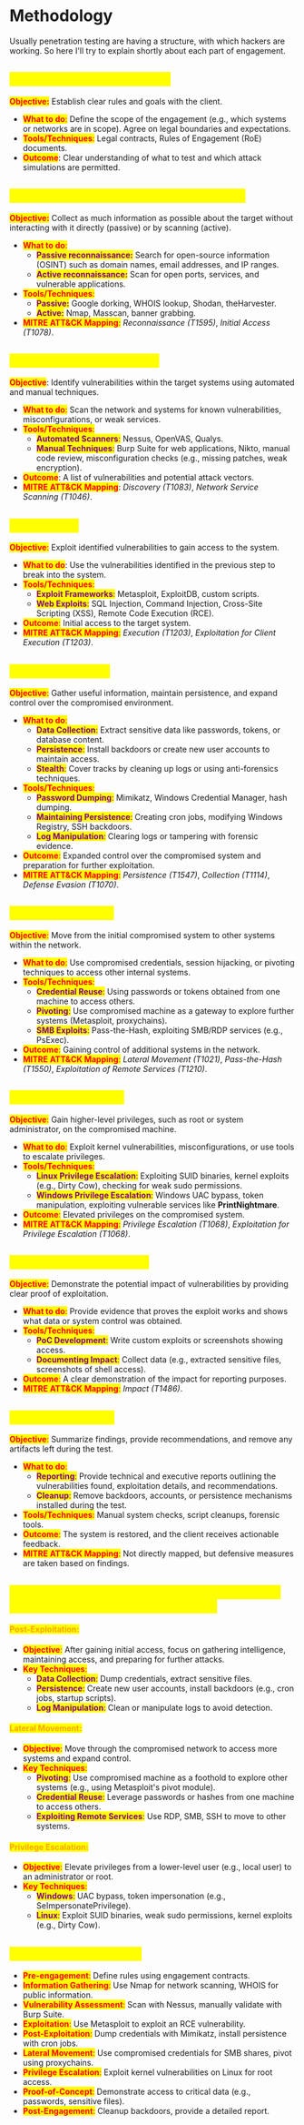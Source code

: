 # Methodology

Usually penetration testing are having a structure, with which hackers are working. So here I'll try to explain shortly about each part of engagement.

## <mark style="color:yellow;">**Pre-engagement (Planning)**</mark>

<mark style="color:red;">**Objective:**</mark> Establish clear rules and goals with the client.

* <mark style="color:red;">**What to do**</mark><mark style="color:red;">:</mark> Define the scope of the engagement (e.g., which systems or networks are in scope). Agree on legal boundaries and expectations.
* <mark style="color:red;">**Tools/Techniques**</mark><mark style="color:red;">:</mark> Legal contracts, Rules of Engagement (RoE) documents.
* <mark style="color:red;">**Outcome**</mark>: Clear understanding of what to test and which attack simulations are permitted.

## <mark style="color:yellow;">**Information Gathering (Reconnaissance)**</mark>

<mark style="color:red;">**Objective:**</mark> Collect as much information as possible about the target without interacting with it directly (passive) or by scanning (active).

* <mark style="color:red;">**What to do**</mark><mark style="color:red;">:</mark>
  * <mark style="color:purple;">**Passive reconnaissance:**</mark> Search for open-source information (OSINT) such as domain names, email addresses, and IP ranges.
  * <mark style="color:purple;">**Active reconnaissance:**</mark> Scan for open ports, services, and vulnerable applications.
* <mark style="color:red;">**Tools/Techniques**</mark><mark style="color:red;">:</mark>
  * <mark style="color:purple;">**Passive:**</mark> Google dorking, WHOIS lookup, Shodan, theHarvester.
  * <mark style="color:purple;">**Active:**</mark> Nmap, Masscan, banner grabbing.
* <mark style="color:red;">**MITRE ATT\&CK Mapping**</mark><mark style="color:red;">:</mark> _Reconnaissance (T1595)_, _Initial Access (T1078)_.

## <mark style="color:yellow;">**Vulnerability Assessment**</mark>

<mark style="color:red;">**Objective**</mark>: Identify vulnerabilities within the target systems using automated and manual techniques.

* <mark style="color:red;">**What to do**</mark><mark style="color:red;">:</mark> Scan the network and systems for known vulnerabilities, misconfigurations, or weak services.
* <mark style="color:red;">**Tools/Techniques**</mark><mark style="color:red;">:</mark>
  * <mark style="color:purple;">**Automated Scanners**</mark><mark style="color:purple;">:</mark> Nessus, OpenVAS, Qualys.
  * <mark style="color:purple;">**Manual Techniques**</mark><mark style="color:purple;">:</mark> Burp Suite for web applications, Nikto, manual code review, misconfiguration checks (e.g., missing patches, weak encryption).
* <mark style="color:red;">**Outcome**</mark>: A list of vulnerabilities and potential attack vectors.
* <mark style="color:red;">**MITRE ATT\&CK Mapping**</mark>: _Discovery (T1083)_, _Network Service Scanning (T1046)_.

## <mark style="color:yellow;">**Exploitation**</mark>

<mark style="color:red;">**Objective**</mark><mark style="color:red;">:</mark> Exploit identified vulnerabilities to gain access to the system.

* <mark style="color:red;">**What to do**</mark>: Use the vulnerabilities identified in the previous step to break into the system.
* <mark style="color:red;">**Tools/Techniques**</mark><mark style="color:red;">:</mark>
  * <mark style="color:purple;">**Exploit Frameworks**</mark><mark style="color:purple;">:</mark> Metasploit, ExploitDB, custom scripts.
  * <mark style="color:purple;">**Web Exploits**</mark><mark style="color:purple;">:</mark> SQL Injection, Command Injection, Cross-Site Scripting (XSS), Remote Code Execution (RCE).
* <mark style="color:red;">**Outcome**</mark><mark style="color:red;">:</mark> Initial access to the target system.
* <mark style="color:red;">**MITRE ATT\&CK Mapping**</mark><mark style="color:red;">:</mark> _Execution (T1203)_, _Exploitation for Client Execution (T1203)_.

## <mark style="color:yellow;">**Post-Exploitation**</mark>

<mark style="color:red;">**Objective**</mark><mark style="color:red;">:</mark> Gather useful information, maintain persistence, and expand control over the compromised environment.

* <mark style="color:red;">**What to do**</mark><mark style="color:red;">:</mark>
  * <mark style="color:purple;">**Data Collection**</mark><mark style="color:purple;">:</mark> Extract sensitive data like passwords, tokens, or database content.
  * <mark style="color:purple;">**Persistence**</mark><mark style="color:purple;">:</mark> Install backdoors or create new user accounts to maintain access.
  * <mark style="color:purple;">**Stealth**</mark><mark style="color:purple;">:</mark> Cover tracks by cleaning up logs or using anti-forensics techniques.
* <mark style="color:red;">**Tools/Techniques**</mark><mark style="color:red;">:</mark>
  * <mark style="color:purple;">**Password Dumping**</mark><mark style="color:purple;">:</mark> Mimikatz, Windows Credential Manager, hash dumping.
  * <mark style="color:purple;">**Maintaining Persistence**</mark><mark style="color:purple;">:</mark> Creating cron jobs, modifying Windows Registry, SSH backdoors.
  * <mark style="color:purple;">**Log Manipulation**</mark><mark style="color:purple;">:</mark> Clearing logs or tampering with forensic evidence.
* <mark style="color:red;">**Outcome**</mark><mark style="color:red;">:</mark> Expanded control over the compromised system and preparation for further exploitation.
* <mark style="color:red;">**MITRE ATT\&CK Mapping**</mark><mark style="color:red;">:</mark> _Persistence (T1547)_, _Collection (T1114)_, _Defense Evasion (T1070)_.

## <mark style="color:yellow;">**Lateral Movement**</mark>

<mark style="color:red;">**Objective**</mark><mark style="color:red;">:</mark> Move from the initial compromised system to other systems within the network.

* <mark style="color:red;">**What to do**</mark><mark style="color:red;">:</mark> Use compromised credentials, session hijacking, or pivoting techniques to access other internal systems.
* <mark style="color:red;">**Tools/Techniques**</mark><mark style="color:red;">:</mark>
  * <mark style="color:purple;">**Credential Reuse**</mark><mark style="color:purple;">:</mark> Using passwords or tokens obtained from one machine to access others.
  * <mark style="color:purple;">**Pivoting**</mark><mark style="color:purple;">:</mark> Use compromised machine as a gateway to explore further systems (Metasploit, proxychains).
  * <mark style="color:purple;">**SMB Exploits**</mark><mark style="color:purple;">:</mark> Pass-the-Hash, exploiting SMB/RDP services (e.g., PsExec).
* <mark style="color:red;">**Outcome**</mark><mark style="color:red;">:</mark> Gaining control of additional systems in the network.
* <mark style="color:red;">**MITRE ATT\&CK Mapping**</mark><mark style="color:red;">:</mark> _Lateral Movement (T1021)_, _Pass-the-Hash (T1550)_, _Exploitation of Remote Services (T1210)_.

## <mark style="color:yellow;">**Privilege Escalation**</mark>

<mark style="color:red;">**Objective**</mark><mark style="color:red;">:</mark> Gain higher-level privileges, such as root or system administrator, on the compromised machine.

* <mark style="color:red;">**What to do**</mark><mark style="color:red;">:</mark> Exploit kernel vulnerabilities, misconfigurations, or use tools to escalate privileges.
* <mark style="color:red;">**Tools/Techniques**</mark><mark style="color:red;">:</mark>
  * <mark style="color:purple;">**Linux Privilege Escalation**</mark><mark style="color:purple;">:</mark> Exploiting SUID binaries, kernel exploits (e.g., Dirty Cow), checking for weak sudo permissions.
  * <mark style="color:purple;">**Windows Privilege Escalation**</mark><mark style="color:purple;">:</mark> Windows UAC bypass, token manipulation, exploiting vulnerable services like **PrintNightmare**.
* <mark style="color:red;">**Outcome**</mark><mark style="color:red;">:</mark> Elevated privileges on the compromised system.
* <mark style="color:red;">**MITRE ATT\&CK Mapping**</mark><mark style="color:red;">:</mark> _Privilege Escalation (T1068)_, _Exploitation for Privilege Escalation (T1068)_.

## <mark style="color:yellow;">**Proof-of-Concept (PoC)**</mark>

<mark style="color:red;">**Objective**</mark><mark style="color:red;">:</mark> Demonstrate the potential impact of vulnerabilities by providing clear proof of exploitation.

* <mark style="color:red;">**What to do**</mark><mark style="color:red;">:</mark> Provide evidence that proves the exploit works and shows what data or system control was obtained.
* <mark style="color:red;">**Tools/Techniques**</mark><mark style="color:red;">:</mark>
  * <mark style="color:purple;">**PoC Development**</mark><mark style="color:purple;">:</mark> Write custom exploits or screenshots showing access.
  * <mark style="color:purple;">**Documenting Impact**</mark><mark style="color:purple;">:</mark> Collect data (e.g., extracted sensitive files, screenshots of shell access).
* <mark style="color:red;">**Outcome**</mark><mark style="color:red;">:</mark> A clear demonstration of the impact for reporting purposes.
* <mark style="color:red;">**MITRE ATT\&CK Mapping**</mark><mark style="color:red;">:</mark> _Impact (T1486)_.

## <mark style="color:yellow;">**Post-Engagement**</mark>

<mark style="color:red;">**Objective**</mark><mark style="color:red;">:</mark> Summarize findings, provide recommendations, and remove any artifacts left during the test.

* <mark style="color:red;">**What to do**</mark><mark style="color:red;">:</mark>
  * <mark style="color:purple;">**Reporting**</mark><mark style="color:purple;">:</mark> Provide technical and executive reports outlining the vulnerabilities found, exploitation details, and recommendations.
  * <mark style="color:purple;">**Cleanup**</mark><mark style="color:purple;">:</mark> Remove backdoors, accounts, or persistence mechanisms installed during the test.
* <mark style="color:red;">**Tools/Techniques**</mark><mark style="color:red;">:</mark> Manual system checks, script cleanups, forensic tools.
* <mark style="color:red;">**Outcome**</mark><mark style="color:red;">:</mark> The system is restored, and the client receives actionable feedback.
* <mark style="color:red;">**MITRE ATT\&CK Mapping**</mark><mark style="color:red;">:</mark> Not directly mapped, but defensive measures are taken based on findings.

## <mark style="color:yellow;">**Differences Between Post-Exploitation, Lateral Movement, and Privilege Escalation**</mark>

#### <mark style="color:orange;">**Post-Exploitation**</mark><mark style="color:orange;">:</mark>

* <mark style="color:red;">**Objective**</mark><mark style="color:red;">:</mark> After gaining initial access, focus on gathering intelligence, maintaining access, and preparing for further attacks.
* <mark style="color:red;">**Key Techniques**</mark><mark style="color:red;">:</mark>
  * <mark style="color:purple;">**Data Collection**</mark><mark style="color:purple;">:</mark> Dump credentials, extract sensitive files.
  * <mark style="color:purple;">**Persistence**</mark><mark style="color:purple;">:</mark> Create new user accounts, install backdoors (e.g., cron jobs, startup scripts).
  * <mark style="color:purple;">**Log Manipulation**</mark><mark style="color:purple;">:</mark> Clean or manipulate logs to avoid detection.

#### <mark style="color:orange;">**Lateral Movement**</mark><mark style="color:orange;">:</mark>

* <mark style="color:red;">**Objective**</mark><mark style="color:red;">:</mark> Move through the compromised network to access more systems and expand control.
* <mark style="color:red;">**Key Techniques**</mark><mark style="color:red;">:</mark>
  * <mark style="color:purple;">**Pivoting**</mark><mark style="color:purple;">:</mark> Use compromised machine as a foothold to explore other systems (e.g., using Metasploit's pivot module).
  * <mark style="color:purple;">**Credential Reuse**</mark><mark style="color:purple;">:</mark> Leverage passwords or hashes from one machine to access others.
  * <mark style="color:purple;">**Exploiting Remote Services**</mark><mark style="color:purple;">:</mark> Use RDP, SMB, SSH to move to other systems.

#### <mark style="color:orange;">**Privilege Escalation**</mark><mark style="color:orange;">:</mark>

* <mark style="color:red;">**Objective**</mark><mark style="color:red;">:</mark> Elevate privileges from a lower-level user (e.g., local user) to an administrator or root.
* <mark style="color:red;">**Key Techniques**</mark><mark style="color:red;">:</mark>
  * <mark style="color:purple;">**Windows**</mark><mark style="color:purple;">:</mark> UAC bypass, token impersonation (e.g., SeImpersonatePrivilege).
  * <mark style="color:purple;">**Linux**</mark><mark style="color:purple;">:</mark> Exploit SUID binaries, weak sudo permissions, kernel exploits (e.g., Dirty Cow).

## <mark style="color:yellow;">Full Workflow Example</mark>

* <mark style="color:red;">**Pre-engagement**</mark><mark style="color:red;">:</mark> Define rules using engagement contracts.
* <mark style="color:red;">**Information Gathering**</mark><mark style="color:red;">:</mark> Use Nmap for network scanning, WHOIS for public information.
* <mark style="color:red;">**Vulnerability Assessment**</mark><mark style="color:red;">:</mark> Scan with Nessus, manually validate with Burp Suite.
* <mark style="color:red;">**Exploitation**</mark><mark style="color:red;">:</mark> Use Metasploit to exploit an RCE vulnerability.
* <mark style="color:red;">**Post-Exploitation**</mark><mark style="color:red;">:</mark> Dump credentials with Mimikatz, install persistence with cron jobs.
* <mark style="color:red;">**Lateral Movement**</mark><mark style="color:red;">:</mark> Use compromised credentials for SMB shares, pivot using proxychains.
* <mark style="color:red;">**Privilege Escalation**</mark><mark style="color:red;">:</mark> Exploit kernel vulnerabilities on Linux for root access.
* <mark style="color:red;">**Proof-of-Concept**</mark><mark style="color:red;">:</mark> Demonstrate access to critical data (e.g., passwords, sensitive files).
* <mark style="color:red;">**Post-Engagement**</mark><mark style="color:red;">:</mark> Cleanup backdoors, provide a detailed report.
